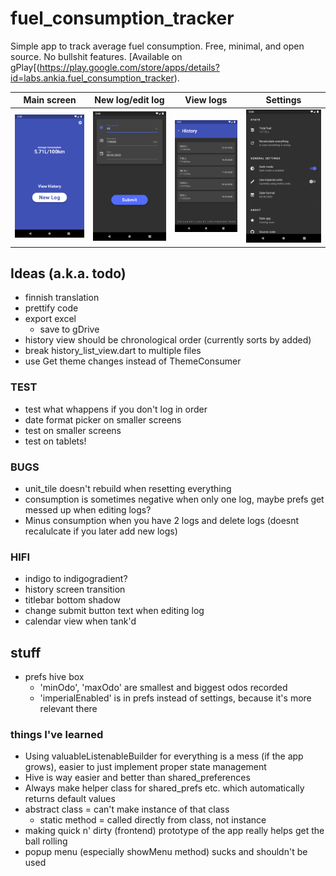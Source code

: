 # fuel_consumption_tracker

Simple app to track average fuel consumption. Free, minimal, and open source. No bullshit features. [Available on gPlay[(https://play.google.com/store/apps/details?id=labs.ankia.fuel_consumption_tracker).

| Main screen                       | New log/edit log                 | View logs                             | Settings                                  |
|-----------------------------------|----------------------------------|---------------------------------------|-------------------------------------------|
| ![Main screen](/scrnsht/main.png) | ![New log](/scrnsht/new_log.png) | ![History view](/scrnsht/history.png) | ![Settings screen](/scrnsht/settings.png) |

## Ideas (a.k.a. todo)

- finnish translation
- prettify code
- export excel
    - save to gDrive
- history view should be chronological order (currently sorts by added)
- break history_list_view.dart to multiple files
- use Get theme changes instead of ThemeConsumer


### TEST

- test what whappens if you don't log in order
- date format picker on smaller screens
- test on smaller screens
- test on tablets!


### BUGS

- unit_tile doesn't rebuild when resetting everything
- consumption is sometimes negative when only one log, maybe prefs get messed up when editing logs?
- Minus consumption when you have 2 logs and delete logs (doesnt recalulcate if you later add new logs)


### HIFI

- indigo to indigogradient?
- history screen transition
- titlebar bottom shadow
- change submit button text when editing log
- calendar view when tank'd



## stuff

- prefs hive box
    - 'minOdo', 'maxOdo' are smallest and biggest odos recorded
    - 'imperialEnabled' is in prefs instead of settings, because it's more relevant there


### things I've learned

- Using valuableListenableBuilder for everything is a mess (if the app grows), easier to just implement proper state management
- Hive is way easier and better than shared_preferences
- Always make helper class for shared_prefs etc. which automatically returns default values
- abstract class = can't make instance of that class
    - static method = called directly from class, not instance
- making quick n' dirty (frontend) prototype of the app really helps get the ball rolling
- popup menu (especially showMenu method) sucks and shouldn't be used
